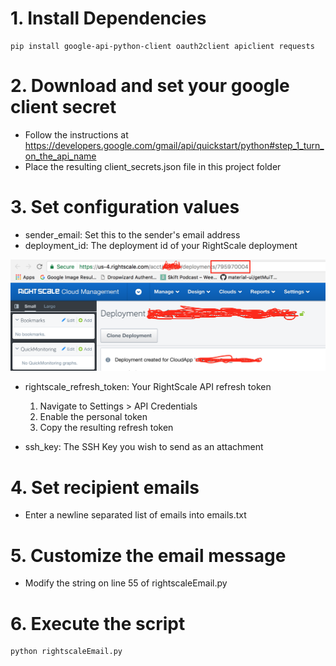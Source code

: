 # 1. Install Dependencies

```
pip install google-api-python-client oauth2client apiclient requests
```

# 2. Download and set your google client secret

- Follow the instructions at https://developers.google.com/gmail/api/quickstart/python#step_1_turn_on_the_api_name
- Place the resulting client_secrets.json file in this project folder

# 3. Set configuration values

- sender_email: Set this to the sender's email address
- deployment_id: The deployment id of your RightScale deployment

![Screenshot](images/DeploymentId.png)

- rightscale_refresh_token: Your RightScale API refresh token
    1. Navigate to Settings > API Credentials
    2. Enable the personal token
    3. Copy the resulting refresh token

- ssh_key: The SSH Key you wish to send as an attachment

# 4. Set recipient emails

- Enter a newline separated list of emails into emails.txt

# 5. Customize the email message

- Modify the string on line 55 of rightscaleEmail.py

# 6. Execute the script

```
python rightscaleEmail.py
```